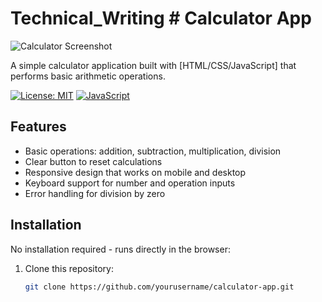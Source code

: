# Technical_Writing # Calculator App

![Calculator Screenshot](https://example.com/calculator-screenshot.png) <!-- Replace with actual image URL -->

A simple calculator application built with [HTML/CSS/JavaScript] that performs basic arithmetic operations.

[![License: MIT](https://img.shields.io/badge/License-MIT-yellow.svg)](https://opensource.org/licenses/MIT)
[![JavaScript](https://img.shields.io/badge/JavaScript-ES6+-yellow)](https://developer.mozilla.org/en-US/docs/Web/JavaScript)

## Features

- Basic operations: addition, subtraction, multiplication, division
- Clear button to reset calculations
- Responsive design that works on mobile and desktop
- Keyboard support for number and operation inputs
- Error handling for division by zero

## Installation

No installation required - runs directly in the browser:

1. Clone this repository:
   ```bash
   git clone https://github.com/yourusername/calculator-app.git
